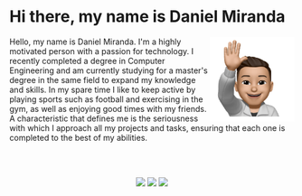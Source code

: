 # Hi there, my name is Daniel Miranda 
<img src="https://github.com/danieldsmiranda/danieldsmiranda/blob/main/welcomePic.png?raw=true" alt='pic' align="right" height="150"/>

<div>
  Hello, my name is Daniel Miranda. I'm a highly motivated person with a passion for technology. I recently completed a degree in Computer Engineering and am currently studying for a master's degree in the same field to expand my knowledge and skills. In my spare time I like to keep active by playing sports such as football and exercising in the gym, as well as enjoying good times with my friends. A characteristic that defines me is the seriousness with which I approach all my projects and tasks, ensuring that each one is completed to the best of my abilities.
</div><br>
 
<br><div align="center"> 
  <a href="https://instagram.com/danieldsmiranda" target="_blank"><img src="https://img.shields.io/badge/-Instagram-%23E4405F?style=for-the-badge&logo=instagram&logoColor=white" target="_blank"></a>
  <a href="https://www.linkedin.com/in/danieldsmiranda" target="_blank"><img src="https://img.shields.io/badge/-LinkedIn-%230077B5?style=for-the-badge&logo=linkedin&logoColor=white" target="_blank"></a>
  <a href = "mailto:danielmiranda7@hotmail.com"><img src="https://img.shields.io/badge/-Hotmail-%23333?style=for-the-badge" target="_blank"></a>
</div>
